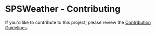 # SPSWeather - Contributing

If you'd like to contribute to this project, please review the [Contribution Guidelines](https://github.com/PowerShell/DscResources/blob/master/CONTRIBUTING.md).
